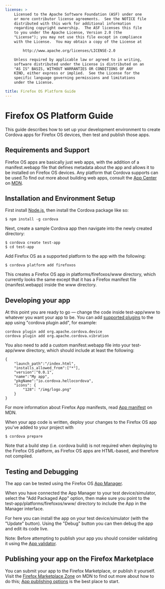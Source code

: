 ```yaml
---
license: >
    Licensed to the Apache Software Foundation (ASF) under one
    or more contributor license agreements.  See the NOTICE file
    distributed with this work for additional information
    regarding copyright ownership.  The ASF licenses this file
    to you under the Apache License, Version 2.0 (the
    "License"); you may not use this file except in compliance
    with the License.  You may obtain a copy of the License at

        http://www.apache.org/licenses/LICENSE-2.0

    Unless required by applicable law or agreed to in writing,
    software distributed under the License is distributed on an
    "AS IS" BASIS, WITHOUT WARRANTIES OR CONDITIONS OF ANY
    KIND, either express or implied.  See the License for the
    specific language governing permissions and limitations
    under the License.

title: Firefox OS Platform Guide
---
```


# Firefox OS Platform Guide

This guide describes how to set up your development environment to
create Cordova apps for Firefox OS devices, then test and publish those apps.

## Requirements and Support

Firefox OS apps are basically just web apps, with the addition of a manifest.webapp file that defines metadata about the app and allows it to be installed on Firefox OS devices. Any platform that Cordova supports can be used.To find out more about building web apps, consult the [App Center](https://developer.mozilla.org/en-US/Apps) on [MDN](https://developer.mozilla.org/en-US/).

## Installation and Environment Setup

First install [Node.js](http://nodejs.org/), then install the Cordova package like so:

  	$ npm install -g cordova

Next, create a sample Cordova app then navigate into the newly created directory:

  	$ cordova create test-app
  	$ cd test-app

Add Firefox OS as a supported platform to the app with the following:

  	$ cordova platform add firefoxos

This creates a Firefox OS app in platforms/firefoxos/www directory, which currently looks the same except that it has a Firefox manifest file (manifest.webapp) inside the www directory.

## Developing your app

At this point you are ready to go — change the code inside test-app/www to whatever you want your app to be. You can add [supported plugins]() to the app using "cordova plugin add", for example:

	cordova plugin add org.apache.cordova.device
	cordova plugin add org.apache.cordova.vibration

You also need to add a custom manifest.webapp file into your test-app/www directory, which should include at least the following:

  	{ 
    	"launch_path":"/index.html",
    	"installs_allowed_from":["*"],
    	"version":"0.0.1",
    	"name":"My app",
    	"pkgName":"io.cordova.hellocordova",
    	"icons": {
      		"128": "/img/logo.png"
    	}
  	}

For more information about Firefox App manifests, read [App manifest](https://developer.mozilla.org/en-US/Apps/Developing/Manifest) on MDN.

When your app code is written, deploy your changes to the Firefox OS app you've added to your project with

  	$ cordova prepare
  	
Note that a build step (i.e. cordova build) is not required when deploying to the Firefox OS platform, as Firefox OS apps are HTML-based, and therefore not compiled. 

## Testing and Debugging

The app can be tested using the Firefox OS [App Manager](https://developer.mozilla.org/en-US/Firefox_OS/Using_the_App_Manager).

When you have connected the App Manager to your test device/simulator, select the "Add Packaged App" option, then make sure you point to the test-app/platforms/firefoxos/www/ directory to include the App in the Manager interface.

For here you can install the app on your test device/simulator (with the "Update" button). Using the "Debug" button you can then debug the app and edit its code live. 

Note: Before attempting to publish your app you should consider validating it using the [App validator](https://marketplace.firefox.com/developers/validator).

## Publishing your app on the Firefox Marketplace

You can submit your app to the Firefox Marketplace, or publish it yourself. Visit the [Firefox Marketplace Zone](https://developer.mozilla.org/en-US/Marketplace) on MDN to find out more about how to do this; [App publishing options](https://developer.mozilla.org/en-US/Marketplace/Publishing/Publish_options) is the best place to start.


